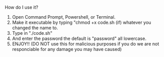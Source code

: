 How do I use it?

1. Open Command Prompt, Powershell, or Terminal.
2. Make it executable by typing "chmod +x code.sh (if) whatever you changed the name to.
3. Type in "./code.sh"
4. And enter the password the default is "password" all lowercase.
5. ENJOY!!
(DO NOT use this for malicious purposes if you do we are not responciable for any damage you may have caused)
